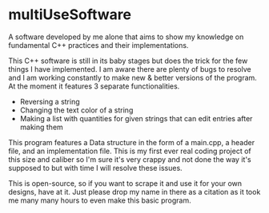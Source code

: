 # multiUseSoftware
A software developed by me alone that aims to show my knowledge on fundamental C++ practices and their implementations.

This C++ software is still in its baby stages but does the trick for the few things I have implemented. I am aware there are plenty of bugs to resolve and I am working constantly to make new & better versions of the program. At the moment it features 3 separate functionalities.
* Reversing a string
* Changing the text color of a string
* Making a list with quantities for given strings that can edit entries after making them

This program features a Data structure in the form of a main.cpp, a header file, and an implementation file. This is my first ever real coding project of this size and caliber so I'm sure it's very crappy and not done the way it's supposed to but with time I will resolve these issues.

This is open-source, so if you want to scrape it and use it for your own designs, have at it. Just please drop my name in there as a citation as it took me many many hours to even make this basic program.
